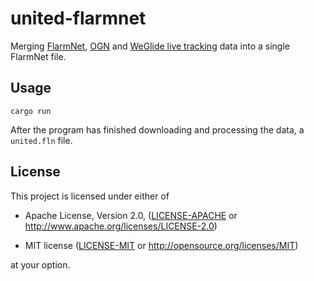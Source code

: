 united-flarmnet
==============================================================================

Merging [FlarmNet], [OGN] and [WeGlide live tracking] data into a single
FlarmNet file.

[FlarmNet]: https://www.flarmnet.org/
[OGN]: http://ddb.glidernet.org/
[WeGlide live tracking]: https://www.weglide.org/live/


Usage
------------------------------------------------------------------------------

```
cargo run
```

After the program has finished downloading and processing the data,
a `united.fln` file.


License
------------------------------------------------------------------------------

This project is licensed under either of

- Apache License, Version 2.0, ([LICENSE-APACHE](LICENSE-APACHE) or
  <http://www.apache.org/licenses/LICENSE-2.0>)

- MIT license ([LICENSE-MIT](LICENSE-MIT) or
  <http://opensource.org/licenses/MIT>)

at your option.
